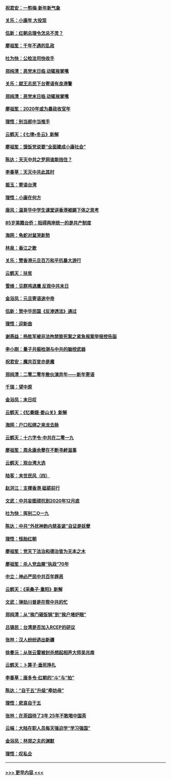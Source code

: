 #### [祝君安：一剪梅‧新年新气象](../pages/nsc993/n11776340.md?t=01090844) 
#### [关乐：小康年 大役现](../pages/nsc993/n11774213.md?t=01090844) 
#### [伍新：红朝总理令怎总不灵？](../pages/nsc993/n11770813.md?t=01090844) 
#### [廖祖笙：千年不遇的乱政](../pages/nsc993/n11770373.md?t=01090844) 
#### [吐为快：公检法司快收手](../pages/nsc993/n11770359.md?t=01090844) 
#### [郑纯清：恶党末日临 动辄挨掌嘴](../pages/nsc993/n11769912.md?t=01090844) 
#### [关乐：就王志民下台寄语有良港警](../pages/nsc993/n11769903.md?t=01090844) 
#### [郑纯清：恶党末日临 动辄挨掌嘴](../pages/nsc993/n11769356.md?t=01090844) 
#### [廖祖笙：2020年或为暴政收官年](../pages/nsc993/n11768216.md?t=01090844) 
#### [理悟：别当郎中当推手](../pages/nsc993/n11768243.md?t=01090844) 
#### [云鹤天：《七律▪冬云》新解](../pages/nsc993/n11768204.md?t=01090844) 
#### [廖祖笙：饿饭党说要“全面建成小康社会”](../pages/nsc993/n11767482.md?t=01090844) 
#### [陈达：天灭中共之罗网谁能挡住？](../pages/nsc993/n11767465.md?t=01090844) 
#### [李春草：天灭中共此其时](../pages/nsc993/n11767452.md?t=01090844) 
#### [振玉：寄语台湾](../pages/nsc993/n11767432.md?t=01090844) 
#### [理悟：小康在何方](../pages/nsc993/n11767394.md?t=01090844) 
#### [唐风：温哥华中学生课堂讲香港被踢下体之思考](../pages/nsc993/n11766848.md?t=01090844) 
#### [85岁美籍台侨：阻碍两岸统一的是共产制度](../pages/nsc993/n11765043.md?t=01090844) 
#### [海网：龟蛇对鼠哭新愁](../pages/nsc993/n11764895.md?t=01090844) 
#### [林泉：香江之歌](../pages/nsc993/n11764415.md?t=01090844) 
#### [关乐：赞香港元旦百万和平抗暴大游行](../pages/nsc993/n11764382.md?t=01090844) 
#### [云鹤天：扶贫](../pages/nsc993/n11764245.md?t=01090844) 
#### [雪绮：见群鸡退鹰  反观中共末日](../pages/nsc993/n11762112.md?t=01090844) 
#### [金浴凤：元旦寄语迷中帝](../pages/nsc993/n11761788.md?t=01090844) 
#### [伍新：贺中华民国《反渗透法》通过](../pages/nsc993/n11761994.md?t=01090844) 
#### [理悟：迎新曲](../pages/nsc993/n11761152.md?t=01090844) 
#### [谢燕益：杨胜军被非法拘禁致死案之紧急报案举报控告函](../pages/nsc993/n11756134.md?t=01090844) 
#### [李小刚：量子共振检测与中共的脑控武器](../pages/nsc993/n11754518.md?t=01090844) 
#### [祝君安：魔共百变亦是魔](../pages/nsc993/n11754469.md?t=01090844) 
#### [郑纯清：二零二零年散伙演弃年——新年寄语](../pages/nsc993/n11754195.md?t=01090844) 
#### [千瑞：望中原](../pages/nsc993/n11754159.md?t=01090844) 
#### [金浴凤：末日叹](../pages/nsc993/n11752359.md?t=01090844) 
#### [云鹤天：《忆秦娥‧娄山关》新解](../pages/nsc993/n11752348.md?t=01090844) 
#### [海网：户口松绑之来龙去脉](../pages/nsc993/n11752328.md?t=01090844) 
#### [云鹤天：十六字令‧中共在二零一九](../pages/nsc993/n11752305.md?t=01090844) 
#### [廖祖笙：周永康余孽在不断寻衅滋事](../pages/nsc993/n11751013.md?t=01090844) 
#### [云鹤天：观台湾大选](../pages/nsc993/n11751007.md?t=01090844) 
#### [陆客：末世民风（四）](../pages/nsc993/n11749203.md?t=01090844) 
#### [赵洪江：支撑香港 砥砺前行](../pages/nsc993/n11748482.md?t=01090844) 
#### [文武：中共妄图顽抗到2020年12月底](../pages/nsc993/n11748446.md?t=01090844) 
#### [吐为快：挥别二O一九](../pages/nsc993/n11748411.md?t=01090844) 
#### [陈达：中共“外扰神韵内禁圣诞”自证是妖孽](../pages/nsc993/n11748226.md?t=01090844) 
#### [理悟：怪胎红朝](../pages/nsc993/n11748206.md?t=01090844) 
#### [廖祖笙：党天下法治和德治皆为无本之木](../pages/nsc993/n11748135.md?t=01090844) 
#### [廖祖笙：杀人党血腥“执政”70年](../pages/nsc993/n11745144.md?t=01090844) 
#### [中立：神必严惩中共百年罪恶](../pages/nsc993/n11744970.md?t=01090844) 
#### [云鹤天：《采桑子‧重阳》新解](../pages/nsc993/n11744948.md?t=01090844) 
#### [文武：弹劾川普是在帮中共的忙](../pages/nsc993/n11744758.md?t=01090844) 
#### [郑纯清：从“挨门砸饭锅”到“挨户堵炉眼”](../pages/nsc993/n11744745.md?t=01090844) 
#### [吕锡民：台湾是否加入RCEP的研议](../pages/nsc993/n11744701.md?t=01090844) 
#### [张林：汉人纷纷逃出新疆](../pages/nsc993/n11743530.md?t=01090844) 
#### [徐曼沅：从张云雷被封杀想起相声大师吴兆南](../pages/nsc993/n11741816.md?t=01090844) 
#### [云鹤天：卜算子‧垂死挣扎](../pages/nsc993/n11739956.md?t=01090844) 
#### [李春草：唐多令‧红朝的“斗”与“拍”](../pages/nsc993/n11739830.md?t=01090844) 
#### [陈达：“自干五”升级“牵妨母”](../pages/nsc993/n11739724.md?t=01090844) 
#### [理悟：悲哀自干五](../pages/nsc993/n11739547.md?t=01090844) 
#### [张林：在茶园待了3年 25年不敢喝中国茶](../pages/nsc993/n11739240.md?t=01090844) 
#### [云端：大陆在职人员每天强迫学“学习强国”](../pages/nsc993/n11738735.md?t=01090844) 
#### [金浴凤：林郑之夫的渊默](../pages/nsc993/n11737735.md?t=01090844) 
#### [理悟：叹私企](../pages/nsc993/n11737715.md?t=01090844) 

----
#### [ >>> 更早内容 <<< ](../indexes/nsc993-earlier.md)
